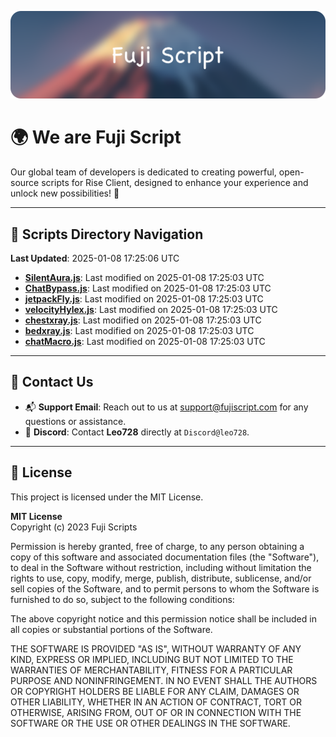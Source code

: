 ![Banner](.github/b.webp)

# 🌍 **We are Fuji Script**

Our global team of developers is dedicated to creating powerful, open-source scripts for Rise Client, designed to enhance your experience and unlock new possibilities! 🌟

---
<!-- SCRIPTS_NAVIGATION_START -->
## 📂 **Scripts Directory Navigation**

**Last Updated**: 2025-01-08 17:25:06 UTC

- **[SilentAura.js](scripts/SilentAura.js)**: Last modified on 2025-01-08 17:25:03 UTC
- **[ChatBypass.js](scripts/ChatBypass.js)**: Last modified on 2025-01-08 17:25:03 UTC
- **[jetpackFly.js](scripts/jetpackFly.js)**: Last modified on 2025-01-08 17:25:03 UTC
- **[velocityHylex.js](scripts/velocityHylex.js)**: Last modified on 2025-01-08 17:25:03 UTC
- **[chestxray.js](scripts/chestxray.js)**: Last modified on 2025-01-08 17:25:03 UTC
- **[bedxray.js](scripts/bedxray.js)**: Last modified on 2025-01-08 17:25:03 UTC
- **[chatMacro.js](scripts/chatMacro.js)**: Last modified on 2025-01-08 17:25:03 UTC

<!-- SCRIPTS_NAVIGATION_END -->

---

## 💬 **Contact Us**  
- 📬 **Support Email**: Reach out to us at [support@fujiscript.com](mailto:support@fujiscript.com) for any questions or assistance.  
- 💬 **Discord**: Contact **Leo728** directly at `Discord@leo728`.

---

## 📜 **License**

This project is licensed under the MIT License.  

**MIT License**  
Copyright (c) 2023 Fuji Scripts  

Permission is hereby granted, free of charge, to any person obtaining a copy of this software and associated documentation files (the "Software"), to deal in the Software without restriction, including without limitation the rights to use, copy, modify, merge, publish, distribute, sublicense, and/or sell copies of the Software, and to permit persons to whom the Software is furnished to do so, subject to the following conditions:  

The above copyright notice and this permission notice shall be included in all copies or substantial portions of the Software.  

THE SOFTWARE IS PROVIDED "AS IS", WITHOUT WARRANTY OF ANY KIND, EXPRESS OR IMPLIED, INCLUDING BUT NOT LIMITED TO THE WARRANTIES OF MERCHANTABILITY, FITNESS FOR A PARTICULAR PURPOSE AND NONINFRINGEMENT. IN NO EVENT SHALL THE AUTHORS OR COPYRIGHT HOLDERS BE LIABLE FOR ANY CLAIM, DAMAGES OR OTHER LIABILITY, WHETHER IN AN ACTION OF CONTRACT, TORT OR OTHERWISE, ARISING FROM, OUT OF OR IN CONNECTION WITH THE SOFTWARE OR THE USE OR OTHER DEALINGS IN THE SOFTWARE.  
